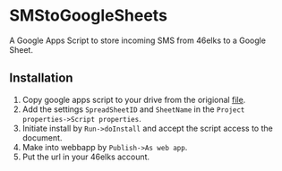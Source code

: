 # SMStoGoogleSheets
A Google Apps Script to store incoming SMS from 46elks to a Google Sheet.

## Installation
1. Copy google apps script to your drive from the origional [file](https://script.google.com/d/1dEYFL3ABZNXfNodDVAke9ROD4WMWAAth7f0BYMUX0cMEg9buhTTe6K3v/edit?usp=sharing).
2. Add the settings ```SpreadSheetID``` and ```SheetName``` in the ```Project properties->Script properties```. 
3. Initiate install by ```Run->doInstall``` and accept the script access to the document.
4. Make into webbapp by ```Publish->As web app```.
5. Put the url in your 46elks account.

